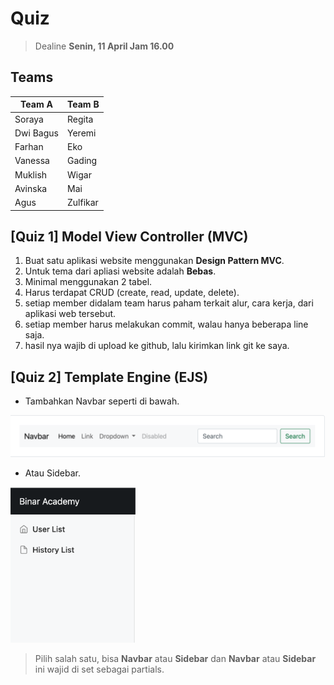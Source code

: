 # Quiz

> Dealine **Senin, 11 April Jam 16.00**

## Teams

| Team A    | Team B   |
| --------- | -------- |
| Soraya    | Regita   |
| Dwi Bagus | Yeremi   |
| Farhan    | Eko      |
| Vanessa   | Gading   |
| Muklish   | Wigar    |
| Avinska   | Mai      |
| Agus      | Zulfikar |

## [Quiz 1] Model View Controller (MVC)

1. Buat satu aplikasi website menggunakan **Design Pattern MVC**.
2. Untuk tema dari apliasi website adalah **Bebas**.
3. Minimal menggunakan 2 tabel.
4. Harus terdapat CRUD (create, read, update, delete).
5. setiap member didalam team harus paham terkait alur, cara kerja, dari aplikasi web tersebut.
6. setiap member harus melakukan commit, walau hanya beberapa line saja.
7. hasil nya wajib di upload ke github, lalu kirimkan link git ke saya.

## [Quiz 2] Template Engine (EJS)

- Tambahkan Navbar seperti di bawah.

![Navbar with Boostrap](assets/Screen%20Shot%202022-04-09%20at%2023.25.11.png)

- Atau Sidebar.

<img src="assets/Screen%20Shot%202022-04-09%20at%2023.24.45.png" alt="drawing" width="200"/>

> Pilih salah satu, bisa **Navbar** atau **Sidebar** dan **Navbar** atau **Sidebar** ini wajid di set sebagai partials.

<br>

